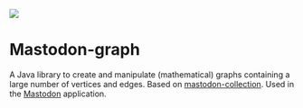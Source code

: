 [![](https://github.com/mastodon-sc/mastodon-graph/actions/workflows/build-main.yml/badge.svg)](https://github.com/mastodon-sc/mastodon-graph/actions/workflows/build-main.yml)

Mastodon-graph
==========

A Java library to create and manipulate (mathematical) graphs containing a large number of vertices and edges. 
Based on [mastodon-collection](https://github.com/mastodon-sc/mastodon-collection).
Used in the [Mastodon](https://github.com/mastodon-sc/mastodon) application.
